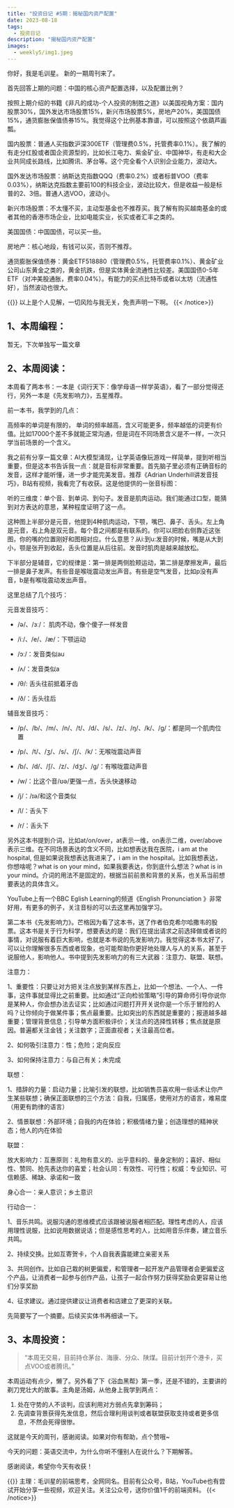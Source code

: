 ```yaml
---
title: "投资日记 #5期：揭秘国内资产配置"
date: 2023-08-18
tags:
  - 投资日记 
description: "揭秘国内资产配置"
images:
  - weekly5/img1.jpeg
---
```



你好，我是毛训星。 新的一期周刊来了。


首先回答上期的问题：中国的核心资产配置选择，以及配置比例？



按照上期介绍的书籍《非凡的成功-个人投资的制胜之道》以美国视角方案：国内股票30%，国外发达市场股票15%，新兴市场股票5%，房地产20%，美国国债15%，通货膨胀保值债券15%。我觉得这个比例基本靠谱，可以按照这个依葫芦画瓢。



国内股票：普通人买指数沪深300ETF（管理费0.5%，托管费率0.1%）。我了解的有走分红股或者国企资源型的，比如长江电力、紫金矿业、中国神华，有走和大企业共同成长路线，比如腾讯、茅台等。这个完全看个人识别企业能力，波动大。



国外发达市场股票：纳斯达克指数QQQ（费率0.2%）或者标普VOO（费率0.03%），纳斯达克指数主要前100的科技企业，波动比较大，但是收益一般是标普的2、3倍。普通人选VOO，波动小。



新兴市场股票：不太懂不买，主动型基金也不推荐买。我了解有购买越南基金的或者其他的香港市场企业，比如电能实业，长实或者汇丰之类的。



美国国债：中国国债，可以买一些。



房地产：核心地段，有钱可以买，否则不推荐。



通货膨胀保值债券：黄金ETF518880（管理费0.5%，托管费率0.1%）、黄金矿业公司山东黄金之类的，黄金抗跌，但是实体黄金流通性比较差。美国国债0-5年ETF（对冲美股通胀，费率0.04%）。有能力的买点比特币或者以太坊（流通性好），当然波动也很大。




{{<notice type="danger">}}
以上是个人见解，一切风险与我无关，免责声明一下啊。
{{< /notice>}}



## 1、本周编程：

暂无，下次单独写一篇文章



## 2、本周阅读：

本周看了两本书：一本是《词行天下：像学母语一样学英语》，看了一部分觉得还行，另外一本是《先发影响力》，五星推荐。



前一本书，我学到的几点：

高频率的单词是有限的， 单词的频率越高，含义可能更多，频率越低的词更有价值。比如17000个差不多就能正常沟通，但是词在不同场景含义是不一样，一次只学当前场景的一个含义。



我之前有分享一篇文章：AI大模型涌现，让学英语像玩游戏一样简单，提到听相当重要，但是这本书告诉我一点：就是音标非常重要。首先脑子里必须有正确音标的发音，这样才能听懂，进一步才能完美发音。推荐《Adrian Underhill讲发音技巧》，B站有视频，我看完了有收获。这是他提供的一张音标图：





听的三维度：单个音、到单词、到句子。发音是肌肉运动。我们能通过口型，能猜到对方表达的意思，某种程度证明了这一点。



这种图上半部分是元音，他提到4种肌肉运动，下颚，嘴巴、鼻子、舌头。左上角是元音，右上角是双元音。每个音之间都是有联系的。你可以把脸右侧靠近这张图，你的嘴的位置刚好和图相对应。什么意思？从i:到u:发音的时候，嘴是从大到小，颚是张开到收起，舌头位置是从后往前。发音时肌肉是越来越放松。



下半部分是辅音，它的规律是：第一排是两侧脸颊运动，第二排是摩擦发声，最后一排是鼻子发声。有些音是喉咙震动发出声音。有些是空气发音，比如p没有声音，b是有喉咙震动发出声音。



这里总结了几个技巧：

元音发音技巧：

+ /ə/、/ɜː/： 肌肉不动，像个傻子一样发音

+ /iː/、/e/、/æ/：下颚运动

+ /ɔː/：发音类似au

+ /ʌ/：发音类似a

+ /θ/:  舌头往前抵着牙齿

+ /ð/：舌头往后

辅音发音技巧：

+ /p/、/b/、/m/、/n/、/t/、/d/、/s/、/z/、/ŋ/、/k/、/ɡ/：都是同一个肌肉位置

+ /p/、/t/、/ʒ/、/s/、/ʃ/、/k/：无喉咙震动声音

+ /b/、/d/、/ʃ/、/z/、/dʒ/、/ɡ/：有喉咙震动声音

+ /w/：比这个音/ʊə/更强一点，舌头快速移动

+ /j/：/ɪə/和这个音类似

+ /l/：舌头下

+ /r/：舌头下



另外这本书提到介词，比如at/on/over，at表示一维，on表示二维，over/above表示三维。在不同场景表达的含义不同，比如想表达我在医院，i am at the hospital, 但是如果说我想表达我进来了，i am in the hospital。比如我想表达，你想啥呢？what is on your mind，如果我要表达，你到底什么想法？what is in your mind。介词的用法不是固定的，根据当前前景和背景的关系，也关系当前想要表达的具体含义。



YouTube上有一个BBC Eglish Learning的频道《English Pronunciation 》非常好用，有更多的例子，关注音标的可以去这里再加强学习。



第二本书《先发影响力》。芒格因为看了这本书，送了作者伯克希尔哈撒韦的股票。这本书是关于行为科学，想要表达的是：我们在提出请求之前选择做或者说的事情，对说服有着巨大影响，也就是本书说的先发影响力。我觉得这本书太好了，可以让你理解很多东西或者现象，也可能帮助你更好地处理人与人的关系，甚至于说服他人，影响他人。书中提到先发影响力的有三大武器：注意力、联盟、联想。



注意力：

1、重要性：只要让对方把关注点放到某样东西上，比如一个想法、一个人、一件事，这件事就显得比之前重要。比如通过“正向检验策略”引导的算命师引导你说你是某种人，你会想办法去证实；比如通过问题打开开关说你是一个乐于冒险的人吗？让你倾向于做某件事；焦点最重要。比如突出的东西就是重要的；报道越多越重要；管理背景信息；引导单方面积极评价；关注点的选择性转移；焦点就是原因。普遍都关注金钱；关注数字；正面直视者；关注最高位者。



2、如何吸引注意力：性；危险；定向反应



3、如何保持注意力：与自己有关；未完成



联想：

1、措辞的力量：启动力量；比喻引发的联想，比如销售员喜欢用一些话术让你产生某些联想；确保正面联想的三个方法：自我，归属感，使用对方的语言，难易度（用更有韵律的语言）



2、情景联想：外部环境；自我的内在体验；积极情绪力量；创造理想的精神状态；他人的内在体验



联盟：

放大影响力：互惠原则：礼物有意义的、出乎意料的、量身定制的；喜好、相似性、赞同、抢先表达你的喜爱；社会认同：有效性、可行性；权威：专业知识、可信赖感、稀缺、承诺和一致



身心合一：亲人意识；乡土意识



行动合一：

1、音乐共鸣。说服沟通的思维模式应该跟被说服者相匹配。理性考虑的人，应该用理性说服，比如说用数据说话；但是感性思考的人，比如用音乐伴奏，建立音乐共鸣。



2、持续交换。比如互寄贺卡，个人自我表露能建立亲密关系



3、共同创作。比如自己栽的树更偏爱，和管理者一起开发产品管理者会更偏爱这个产品，让消费者一起参与创作产品，让孩子一起合作努力获得奖励会更容易让他们分享奖励



4、征求建议。通过提供建议让消费者和店建立了更深的关联。



先简要写了一个摘要。后续买实体书再细读一下。



## 3、本周投资：

> “本周无交易，目前持仓茅台、海康、分众、陕煤。目前计划开个港卡，买点VOO或者腾讯。”







本周运动有点少，懒了。另外看了下《浴血黑帮》第一季，还是不错的，主要讲的剃刀党壮大的故事。主角是汤姆，从他身上我学到两点：

1. 处在守势的人不谈判，应该利用对方弱点先拿到筹码；
2. 先调查背景获得先发信息，然后合理利用谈判或者联盟获取支持或者更多信息，不然会死得很惨。


这就是今天的周刊，感谢阅读。如果对你有帮助，点个赞哦~


今天的问题：英语交流中，为什么你听不懂别人在说什么？下期解答。

感谢阅读，希望你今天有收获！

{{<notice type="info">}}
主理：毛训星的前端思考，全网同名。目前有公众号，B站，YouTube也有尝试开始分享一些视频，欢迎关注。关注公众号，送你价值1千的前端资料。
{{< /notice>}}